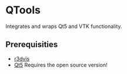 # QTools

Integrates and wraps Qt5 and VTK functionality.

## Prerequisities
- [r3dvis](../../../r3dvis)
- [Qt5](https://www.qt.io)
    Requires the open source version!
